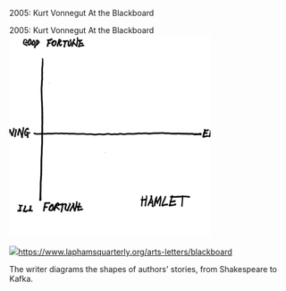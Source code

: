 2005: Kurt Vonnegut At the Blackboard

2005: Kurt Vonnegut At the Blackboard
![](../_resources/28f25216385d4883e13776f28527e0ca.png)

![](../_resources/e87e8407b6dc22b3408667a7fb6ee386.png)https://www.laphamsquarterly.org/arts-letters/blackboard

The writer diagrams the shapes of authors' stories, from Shakespeare to Kafka.